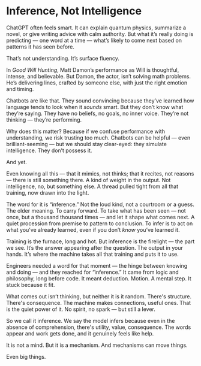 # Inference, Not Intelligence

ChatGPT often feels smart. It can explain quantum physics, summarize a novel, or give writing advice with calm authority. But what it’s really doing is predicting — one word at a time — what’s likely to come next based on patterns it has seen before.

That’s not understanding. It’s surface fluency.

In *Good Will Hunting*, Matt Damon’s performance as Will is thoughtful, intense, and believable. But Damon, the actor, isn’t solving math problems. He’s delivering lines, crafted by someone else, with just the right emotion and timing.

Chatbots are like that. They sound convincing because they’ve learned how language tends to look when it *sounds* smart. But they don’t know what they’re saying. They have no beliefs, no goals, no inner voice. They’re not thinking — they’re performing.

Why does this matter? Because if we confuse performance with understanding, we risk trusting too much. Chatbots can be helpful — even brilliant-seeming — but we should stay clear-eyed: they simulate intelligence. They don’t possess it.

And yet.

Even knowing all this — that it mimics, not thinks; that it recites, not reasons — there is still something there. A kind of weight in the output. Not intelligence, no, but something else. A thread pulled tight from all that training, now drawn into the light.

The word for it is “inference.” Not the loud kind, not a courtroom or a guess. The older meaning. To carry forward. To take what has been seen — not once, but a thousand thousand times — and let it shape what comes next. A quiet procession from premise to pattern to conclusion. To infer is to act on what you’ve already learned, even if you don’t *know* you’ve learned it.

Training is the furnace, long and hot. But inference is the firelight — the part we see. It’s the answer appearing after the question. The output in your hands. It’s where the machine takes all that training and puts it to use.

Engineers needed a word for that moment — the hinge between knowing and doing — and they reached for “inference.” It came from logic and philosophy, long before code. It meant deduction. Motion. A mental step. It stuck because it fit.

What comes out isn’t thinking, but neither it is it random. There's structure. There's consequence. The machine makes connections, useful ones. That is the quiet power of it. No spirit, no spark — but still a lever.

So we call it inference. We say the model infers because even in the absence of comprehension, there's utility, value, consequence. The words appear and work gets done, and it genuinely feels like help.

It is not a mind. But it is a mechanism. And mechanisms can move things.

Even big things.
